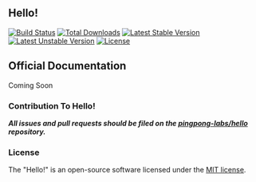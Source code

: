 ## Hello!

[![Build Status](https://travis-ci.org/pingpong-labs/hello.svg?branch=master)](https://travis-ci.org/pingpong-labs/hello)
[![Total Downloads](https://poser.pugx.org/pingpong/hello/downloads.svg)](https://packagist.org/packages/pingpong/hello)
[![Latest Stable Version](https://poser.pugx.org/pingpong/hello/v/stable.svg)](https://packagist.org/packages/pingpong/hello)
[![Latest Unstable Version](https://poser.pugx.org/pingpong/hello/v/unstable.svg)](https://packagist.org/packages/pingpong/hello)
[![License](https://poser.pugx.org/pingpong/hello/license.svg)](https://packagist.org/packages/pingpong/hello)

## Official Documentation

Coming Soon

### Contribution To Hello!

***All issues and pull requests should be filed on the [pingpong-labs/hello](http://github.com/pingpong-labs/hello) repository.***

### License

The "Hello!" is an open-source software licensed under the [MIT license](http://opensource.org/licenses/MIT).
